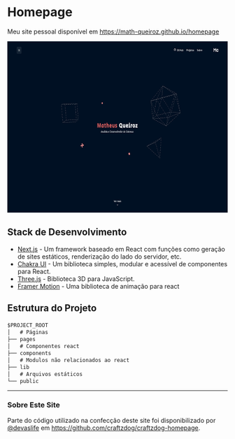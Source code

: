 # Homepage
Meu site pessoal disponível em https://math-queiroz.github.io/homepage

<p align="center">
  <img src="./doc/homepage-print.png" width="720" height="392" />
</p>


## Stack de Desenvolvimento
- [Next.js](https://nextjs.org/) - Um framework baseado em React com funções como geração de sites estáticos, renderização do lado do servidor, etc.
- [Chakra UI](https://chakra-ui.com/) - Um biblioteca simples, modular e acessível de componentes para React.
- [Three.js](https://threejs.org/) - Biblioteca 3D para JavaScript.
- [Framer Motion](https://www.framer.com/motion/) - Uma biblioteca de animação para react

## Estrutura do Projeto
```
$PROJECT_ROOT
│   # Páginas
├── pages
│   # Componentes react
├── components
│   # Modulos não relacionados ao react
├── lib
│   # Arquivos estáticos
└── public
```
---

### Sobre Este Site
Parte do código utilizado na confecção deste site foi disponibilizado por [@devaslife](https://www.craftz.dog/) em https://github.com/craftzdog/craftzdog-homepage.

